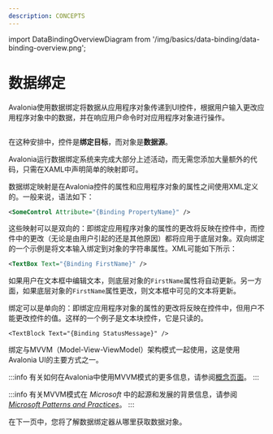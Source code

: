 ```yaml
---
description: CONCEPTS
---
```


import DataBindingOverviewDiagram from '/img/basics/data-binding/data-binding-overview.png';

# 数据绑定

Avalonia使用数据绑定将数据从应用程序对象传递到UI控件，根据用户输入更改应用程序对象中的数据，并在响应用户命令时对应用程序对象进行操作。

<img src={DataBindingOverviewDiagram} alt=''/>

在这种安排中，控件是**绑定目标**，而对象是**数据源**。

Avalonia运行数据绑定系统来完成大部分上述活动，而无需您添加大量额外的代码，只需在XAML中声明简单的映射即可。

数据绑定映射是在Avalonia控件的属性和应用程序对象的属性之间使用XML定义的。一般来说，语法如下：

```xml
<SomeControl Attribute="{Binding PropertyName}" />
```

这些映射可以是双向的：即绑定应用程序对象的属性的更改将反映在控件中，而控件中的更改（无论是由用户引起的还是其他原因）都将应用于底层对象。双向绑定的一个示例是将文本输入绑定到对象的字符串属性。XML可能如下所示：

```xml
<TextBox Text="{Binding FirstName}" />
```

如果用户在文本框中编辑文本，则底层对象的`FirstName`属性将自动更新。另一方面，如果底层对象的`FirstName`属性更改，则文本框中可见的文本将更新。

绑定可以是单向的：即绑定应用程序对象的属性的更改将反映在控件中，但用户不能更改控件的值。这样的一个例子是文本块控件，它是只读的。

```
<TextBlock Text="{Binding StatusMessage}" />
```

绑定与MVVM（Model-View-ViewModel）架构模式一起使用，这是使用Avalonia UI的主要方式之一。

:::info
有关如何在Avalonia中使用MVVM模式的更多信息，请参阅[概念页面](../../../concepts/the-mvvm-pattern)。
:::

:::info
有关MVVM模式在 _Microsoft_ 中的起源和发展的背景信息，请参阅 [_Microsoft Patterns and Practices_](https://msdn.microsoft.com/en-us/library/hh848246.aspx)。
:::

在下一页中，您将了解数据绑定器从哪里获取数据对象。
